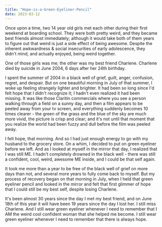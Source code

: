 ```yaml
---
title: "Hope-is-a-Green-Eyeliner-Pencil"
date: 2023-03-12
---
```

Once upon a time, two 14 year old girls met each other during their first weekend at boarding school. They were both pretty weird, and they became best friends almost immediately; although it would take both of them years to figure out that weird is just a side effect of being awesome. Despite the inherent awkwardness & social insecurities of early adolescence, they didn't mind, and actually enjoyed, being weird together. 

One of those girls was me; the other was my best friend Charlene. Charlene died by suicide in June 2004, 6 days after her 24th birthday. 

I spent the summer of 2004 in a black well of grief, guilt, anger, confusion, regret, and despair. But on one beautiful morning in July of that summer, I woke up feeling strangely lighter and brighter. It had been so long since I'd felt hope that I didn't recognize it; I hadn't even realized it had been missing. It was like those Claritin commercials where you see a person walking through a field on a sunny day, and then a film appears to be peeled away from your tv screen, and everything suddenly becomes 10 times clearer - the green of the grass and the blue of the sky are much more vivid, the picture is crisp and clear; and it's not until that moment that you realize the world had been fuzzy and dull before the film was peeled away.

I felt hope, that morning. And so I had just enough energy to go with my husband to the grocery store. On a whim, I decided to put on green eyeliner before we left. And as I looked at myself in the mirror that day, I realized that I was still ME. I hadn't completely drowned in the black well - there was still a confident, cool, weird, awesome ME inside, and I could be that self again. 

It took me more than a year to be free of the black well of grief on more days than not, and several more years to fully come back to myself. But my process of recovery began on that morning in July, when I held that green eyeliner pencil and looked in the mirror and felt that first glimmer of hope that I could still be my best self, despite losing Charlene. 

It's been almost 30 years since the day I met my best friend, and on June 18th of this year it will have been 19 years since the day I lost her. I still miss Charlene. And I still wear green eyeliner whenever I need to remember that I AM the weird cool confident woman that she helped me become.  I still wear green eyeliner whenever I need to remember that there is always hope.
